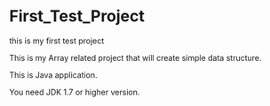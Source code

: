 # First_Test_Project
this is my first test project

This is my Array related project that will create simple data structure.

This is Java application.

You need JDK 1.7 or higher version.
